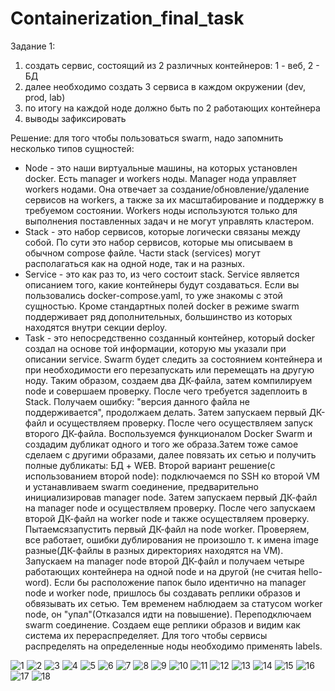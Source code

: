 # Containerization_final_task
Задание 1:
1) создать сервис, состоящий из 2 различных контейнеров: 1 - веб, 2 - БД
2) далее необходимо создать 3 сервиса в каждом окружении (dev, prod, lab)
3) по итогу на каждой ноде должно быть по 2 работающих контейнера
4) выводы зафиксировать


Решение: для того чтобы пользоваться swarm, надо запомнить несколько типов сущностей:
- Node - это наши виртуальные машины, на которых установлен docker. Есть manager и workers ноды. Manager нода управляет workers нодами. Она отвечает за создание/обновление/удаление сервисов на workers, а также за их масштабирование и поддержку в требуемом состоянии. Workers ноды используются только для выполнения поставленных задач и не могут управлять кластером.
- Stack - это набор сервисов, которые логически связаны между собой. По сути это набор сервисов, которые мы описываем в обычном compose файле. Части stack (services) могут располагаться как на одной ноде, так и на разных.
- Service - это как раз то, из чего состоит stack. Service является описанием того, какие контейнеры будут создаваться. Если вы пользовались docker-compose.yaml, то уже знакомы с этой сущностью. Кроме стандартных полей docker в режиме swarm поддерживает ряд дополнительных, большинство из которых находятся внутри секции deploy.
- Task - это непосредственно созданный контейнер, который docker создал на основе той информации, которую мы указали при описании service. Swarm будет следить за состоянием контейнера и при необходимости его перезапускать или перемещать на другую ноду.
Таким образом, создаем два ДК-файла, затем компилируем node и совершаем проверку. После чего требуется задеплоить в Stack. Получаем ошибку: "версия данного файла не поддерживается", продолжаем делать. Затем запускаем первый ДК-файл и осуществляем проверку. После чего осуществляем запуск второго  ДК-файла. Воспользуемся функционалом Docker Swarm и создадим дубликат одного и того же образа.Затем тоже самое сделаем  с другими образами, далее повязать их сетью и получить полные дубликаты: БД + WEB.
Второй вариант решение(с использованием второй node): подключаемся по SSH ко второй VM и устанавливаем swarm соединение, предварительно инициализировав manager node.
Затем запускаем первый ДК-файл на manager node и осуществляем проверку. После чего запускаем второй ДК-файл на worker node и также осуществляем проверку.
Пытаемсязапустить первый ДК-файл на node worker. Проверяем, все работает, ошибки дублирования не произошло т. к имена image разные(ДК-файлы в разных директориях находятся на VM). Запускаем на manager node второй ДК-файл и получаем четыре работающих контейнера на одной node и на другой (не считая hello-word). Если бы расположение папок было идентично на manager node и worker node, пришлось бы создавать реплики образов и обвязывать их сетью. Тем временем наблюдаем за статусом worker node, он "упал"(Отказался идти на повышение). Переподключаем swarm соединение. Создаем еще реплики образов и видим как система их перераспределяет. Для того чтобы сервисы распределять на определенные ноды необходимо применять labels.

 ![1](https://github.com/natalykozhevnikova/Containerization_final_task/blob/main/1.png)
![2](https://github.com/natalykozhevnikova/Containerization_final_task/blob/main/2.png)
![3](https://github.com/natalykozhevnikova/Containerization_final_task/blob/main/3.png)
![4](https://github.com/natalykozhevnikova/Containerization_final_task/blob/main/4.png)
![5](https://github.com/natalykozhevnikova/Containerization_final_task/blob/main/5.png)
![6](https://github.com/natalykozhevnikova/Containerization_final_task/blob/main/6.png)
![7](https://github.com/natalykozhevnikova/Containerization_final_task/blob/main/7.png)
![8](https://github.com/natalykozhevnikova/Containerization_final_task/blob/main/8.png)
![9](https://github.com/natalykozhevnikova/Containerization_final_task/blob/main/9.png)
![10](https://github.com/natalykozhevnikova/Containerization_final_task/blob/main/10.png)
![11](https://github.com/natalykozhevnikova/Containerization_final_task/blob/main/11.png)
![12](https://github.com/natalykozhevnikova/Containerization_final_task/blob/main/12.png)
![13](https://github.com/natalykozhevnikova/Containerization_final_task/blob/main/13.png)
![14](https://github.com/natalykozhevnikova/Containerization_final_task/blob/main/14.png)
![15](https://github.com/natalykozhevnikova/Containerization_final_task/blob/main/15.png)
![16](https://github.com/natalykozhevnikova/Containerization_final_task/blob/main/16.png)
![17](https://github.com/natalykozhevnikova/Containerization_final_task/blob/main/17.png)
![18](https://github.com/natalykozhevnikova/Containerization_final_task/blob/main/18.png)
